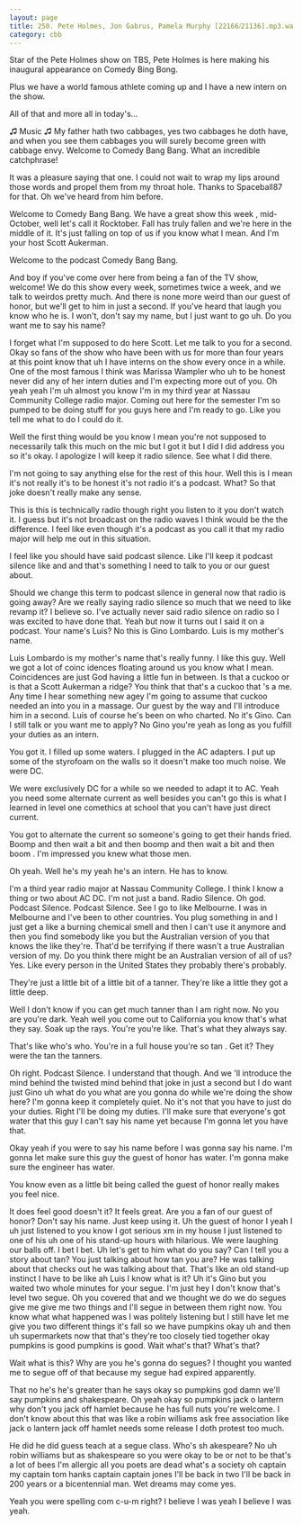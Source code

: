 ```yaml
---
layout: page
title: 250. Pete Holmes, Jon Gabrus, Pamela Murphy [22166⧸21136].mp3.wav
category: cbb 
---
```


Star of the Pete Holmes show on TBS, Pete Holmes is here making his inaugural appearance on Comedy Bing Bong.

Plus we have a world famous athlete coming up and I have a new intern on the show.

All of that and more all in today's...

♫ Music ♫ My father hath two cabbages, yes two cabbages he doth have, and when you see them cabbages you will surely become green with cabbage envy. Welcome to Comedy Bang Bang. What an incredible catchphrase!

It was a pleasure saying that one. I could not wait to wrap my lips around those words and propel them from my throat hole. Thanks to Spaceball87 for that. Oh we've heard from him before.

Welcome to Comedy Bang Bang. We have a great show this week , mid-October, well let's call it Rocktober. Fall has truly fallen and we're here in the middle of it. It's just falling on top of us if you know what I mean. And I'm your host Scott Aukerman.

Welcome to the podcast Comedy Bang Bang.

And boy if you've come over here from being a fan of the TV show, welcome! We do this show every week, sometimes twice a week, and we talk to weirdos pretty much. And there is none more weird than our guest of honor, but we'll get to him in just a second. If you've heard that laugh you know who he is. I won't, don't say my name, but I just want to go uh. Do you want me to say his name?

I forget what I'm supposed to do here Scott. Let me talk to you for a second. Okay so fans of the show who have been with us for more than four years at this point know that uh I have interns on the show every once in a while. One of the most famous I think was Marissa Wampler who uh to be honest never did any of her intern duties and I'm expecting more out of you. Oh yeah yeah I'm uh almost you know I'm in my third year at Nassau Community College radio major. Coming out here for the semester I'm so pumped to be doing stuff for you guys here and I'm ready to go. Like you tell me what to do I could do it.

Well the first thing would be you know I mean you're not supposed to necessarily talk this much on the mic but I got it but I did I did address you so it's okay. I apologize I will keep it radio silence. See what I did there.

I'm not going to say anything else for the rest of this hour. Well this is I mean it's not really it's to be honest it's not radio it's a podcast. What? So that joke doesn't really make any sense.

This is this is technically radio though right you listen to it you don't watch it. I guess but it's not broadcast on the radio waves I think would be the the difference. I feel like even though it's a podcast as you call it that my radio major will help me out in this situation.

I feel like you should have said podcast silence. Like I'll keep it podcast silence like and and that's something I need to talk to you or our guest about.

Should we change this term to podcast silence in general now that radio is going away? Are we really saying radio silence so much that we need to like revamp it? I believe so. I've actually never said radio silence on radio so I was excited to have done that. Yeah but now it turns out I said it on a podcast. Your name's Luis? No this is Gino Lombardo. Luis is my mother's name.

Luis Lombardo is my mother's name that's really funny. I like this guy. Well we got a lot of coinc idences floating around us you know what I mean. Coincidences are just God having a little fun in between. Is that a cuckoo or is that a Scott Aukerman a ridge? You think that that's a cuckoo that 's a me. Any time I hear something new agey I'm going to assume that cuckoo needed an into you in a massage. Our guest by the way and I'll introduce him in a second. Luis of course he's been on who charted. No it's Gino. Can I still talk or you want me to apply? No Gino you're yeah as long as you fulfill your duties as an intern.

You got it. I filled up some waters. I plugged in the AC adapters. I put up some of the styrofoam on the walls so it doesn't make too much noise. We were DC.

We were exclusively DC for a while so we needed to adapt it to AC. Yeah you need some alternate current as well besides you can't go this is what I learned in level one comethics at school that you can't have just direct current.

You got to alternate the current so someone's going to get their hands fried. Boomp and then wait a bit and then boomp and then wait a bit and then boom . I'm impressed you knew what those men.

Oh yeah. Well he's my yeah he's an intern. He has to know.

I'm a third year radio major at Nassau Community College. I think I know a thing or two about AC DC. I'm not just a band. Radio Silence. Oh god. Podcast Silence. Podcast Silence. See I go to like Melbourne. I was in Melbourne and I've been to other countries. You plug something in and I just get a like a burning chemical smell and then I can't use it anymore and then you find somebody like you but the Australian version of you that knows the like they're. That'd be terrifying if there wasn't a true Australian version of my. Do you think there might be an Australian version of all of us? Yes. Like every person in the United States they probably there's probably.

They're just a little bit of a little bit of a tanner. They're like a little they got a little deep.

Well I don't know if you can get much tanner than I am right now. No you are you're dark. Yeah well you come out to California you know that's what they say. Soak up the rays. You're you're like. That's what they always say.

That's like who's who. You're in a full house you're so tan . Get it? They were the tan the tanners.

Oh right. Podcast Silence. I understand that though. And we 'll introduce the mind behind the twisted mind behind that joke in just a second but I do want just Gino uh what do you what are you gonna do while we're doing the show here? I'm gonna keep it completely quiet. No it's not that you have to just do your duties. Right I'll be doing my duties. I'll make sure that everyone's got water that this guy I can't say his name yet because I'm gonna let you have that.

Okay yeah if you were to say his name before I was gonna say his name. I'm gonna let make sure this guy the guest of honor has water. I'm gonna make sure the engineer has water.

You know even as a little bit being called the guest of honor really makes you feel nice.

It does feel good doesn't it? It feels great. Are you a fan of our guest of honor? Don't say his name. Just keep using it. Uh the guest of honor I yeah I uh just listened to you know I got serious xm in my house I just listened to one of his uh one of his stand-up hours with hilarious. We were laughing our balls off. I bet I bet. Uh let's get to him what do you say? Can I tell you a story about tan? You just talking about how tan you are? He was talking about that checks out he was talking about that. That's like an old stand-up instinct I have to be like ah Luis I know what is it? Uh it's Gino but you waited two whole minutes for your segue. I'm just hey I don't know that's level two segue. Oh you covered that and we thought we do we do segues give me give me two things and I'll segue in between them right now. You know what what happened was I was politely listening but I still have let me give you two different things it's fall so we have pumpkins okay uh and then uh supermarkets now that that's they're too closely tied together okay pumpkins is good pumpkins is good. Wait what's that? What's that?

Wait what is this? Why are you he's gonna do segues? I thought you wanted me to segue off of that because my segue had expired apparently.

That no he's he's greater than he says okay so pumpkins god damn we'll say pumpkins and shakespeare. Oh yeah okay so pumpkins jack o lantern why don't you jack off hamlet because he has full nuts you're welcome. I don't know about this that was like a robin williams ask free association like jack o lantern jack off hamlet needs some release I doth protest too much.

He did he did guess teach at a segue class. Who's sh akespeare? No uh robin williams but as shakespeare so you were okay to be or not to be that's a lot of bees I'm allergic all you poets are dead what's a society oh captain my captain tom hanks captain captain jones I'll be back in two I'll be back in 200 years or a bicentennial man. Wet dreams may come yes.

Yeah you were spelling com c-u-m right? I believe I was yeah I believe I was yeah.
